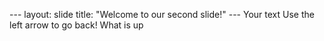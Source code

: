 --- layout: slide title: "Welcome to our second slide!" --- Your text Use the left arrow to go back!
What is up
